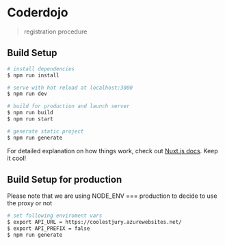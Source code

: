 # Coderdojo

> registration procedure

## Build Setup

``` bash
# install dependencies
$ npm run install

# serve with hot reload at localhost:3000
$ npm run dev

# build for production and launch server
$ npm run build
$ npm run start

# generate static project
$ npm run generate
```

For detailed explanation on how things work, check out [Nuxt.js docs](https://nuxtjs.org). Keep it cool!

## Build Setup for production
Please note that we are using NODE_ENV === production to decide to use the proxy or not  
``` bash
# set following enviroment vars
$ export API_URL = https://coolestjury.azurewebsites.net/
$ export API_PREFIX = false
$ npm run generate
```
